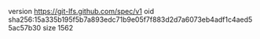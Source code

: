 version https://git-lfs.github.com/spec/v1
oid sha256:15a335b195f5b7a893edc71b9e05f7f883d2d7a6073eb4adf1c4aed55ac57b30
size 1562
